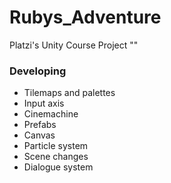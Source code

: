 # Rubys_Adventure
Platzi's Unity Course Project ""

### Developing

- Tilemaps and palettes
- Input axis
- Cinemachine
- Prefabs
- Canvas
- Particle system
- Scene changes
- Dialogue system